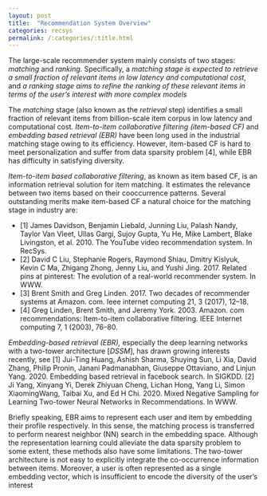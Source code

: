 ```yaml
---
layout: post
title:  "Recommendation System Overview"
categories: recsys
permalink: /:categories/:title.html
---
```


The large-scale recommender system mainly consists of two stages: *matching* and *ranking*. Specifically, a *matching stage is expected to retrieve a small fraction of relevant items in low latency and computational cost*, and *a ranking stage aims to refine the ranking of these relevant items in terms of the user’s interest with more complex models* 

The *matching* stage (also known as the *retrieval* step) identifies a small fraction of relevant items from billion-scale item corpus in low latency and computational cost. *Item-to-item collaborative filtering (item-based CF)* and *embedding based retrieval (EBR)* have been long used in the industrial matching stage owing to its efficiency. However, item-based CF is hard to meet personalization and suffer from data sparsity problem [4], while EBR has difficulty in satisfying diversity. 

*Item-to-item based collaborative filtering*, as known as item based CF, is an information retrieval solution for item matching. It estimates the relevance between two items based on their cooccurrence patterns. Several outstanding merits make item-based CF a natural choice for the matching stage in industry are:

* [1] James Davidson, Benjamin Liebald, Junning Liu, Palash Nandy, Taylor Van Vleet, Ullas Gargi, Sujoy Gupta, Yu He, Mike Lambert, Blake Livingston, et al. 2010. The YouTube video recommendation system. In RecSys.
* [2] David C Liu, Stephanie Rogers, Raymond Shiau, Dmitry Kislyuk, Kevin C Ma, Zhigang Zhong, Jenny Liu, and Yushi Jing. 2017. Related pins at pinterest: The evolution of a real-world recommender system. In WWW.
* [3] Brent Smith and Greg Linden. 2017. Two decades of recommender systems at Amazon. com. Ieee internet computing 21, 3 (2017), 12–18.
* [4] Greg Linden, Brent Smith, and Jeremy York. 2003. Amazon. com recommendations: Item-to-item collaborative filtering. IEEE Internet computing 7, 1 (2003), 76–80.



*Embedding-based retrieval (EBR),* especially the deep learning networks with a two-tower architecture [*DSSM*],
has drawn growing interests recently, see 
[1] Jui-Ting Huang, Ashish Sharma, Shuying Sun, Li Xia, David Zhang, Philip Pronin, Janani Padmanabhan, Giuseppe Ottaviano, and Linjun Yang. 2020. Embedding based retrieval in facebook search. In SIGKDD.
[2] Ji Yang, Xinyang Yi, Derek Zhiyuan Cheng, Lichan Hong, Yang Li, Simon XiaomingWang, Taibai Xu, and Ed H Chi. 2020. Mixed Negative Sampling for Learning Two-tower Neural Networks in Recommendations. In WWW.

Briefly speaking, EBR aims to represent each user and item by embedding their profile respectively. In this sense, the matching process is transferred to perform nearest neighbor (NN) search in the embedding space. Although the representation learning could alleviate the data sparsity problem to some extent, these methods also have some
limitations. The two-tower architecture is not easy to explicitly integrate the co-occurrence information between items. Moreover, a user is often represented as a single embedding vector, which is insufficient to encode the diversity of the user’s interest
